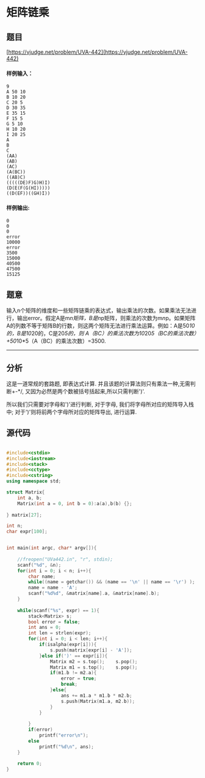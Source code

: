 # 矩阵链乘

## 题目
[https://vjudge.net/problem/UVA-442](https://vjudge.net/problem/UVA-442)



#### 样例输入：
```
9
A 50 10
B 10 20
C 20 5
D 30 35
E 35 15
F 15 5
G 5 10
H 10 20
I 20 25
A
B
C
(AA)
(AB)
(AC)
(A(BC))
((AB)C)
(((((DE)F)G)H)I)
(D(E(F(G(HI)))))
((D(EF))((GH)I))

```
#### 样例输出:
```
0
0
0
error
10000
error
3500
15000
40500
47500
15125

```

## 题意

输入n个矩阵的维度和一些矩阵链乘的表达式，输出乘法的次数。如果乘法无法进行，输出error。假定A是m*n矩阵，B是n*p矩阵，则乘法的次数为m*n*p。如果矩阵A的列数不等于矩阵B的行数，则这两个矩阵无法进行乘法运算。例如：A是50*10的，B是10*20的，C是20*5的，则 A（BC）的乘法次数为10*20*5（BC的乘法次数）+50*10*5（A（BC）的乘法次数）=3500.

------

## 分析

这是一道常规的套路题, 即表达式计算. 并且该题的计算法则只有乘法一种,无需判断+-*/, 又因为必然是两个数被括号括起来,所以只需判断')'.

所以我们只需要对字母和')'进行判断, 对于字母, 我们将字母所对应的矩阵导入栈中; 对于')'则将前两个字母所对应的矩阵导出, 进行运算.

## 源代码

```cpp

#include<cstdio>
#include<iostream>
#include<stack>
#include<cctype>
#include<cstring>
using namespace std;

struct Matrix{
	int a, b;
	Matrix(int a = 0, int b = 0):a(a),b(b) {}; 
	
} matrix[27];																//矩阵的维度 

int n;
char expr[100];


int main(int argc, char* argv[]){
	
	//freopen("UVa442.in", "r", stdin);
	scanf("%d", &n);
	for(int i = 0; i < n; i++){
		char name;
		while((name = getchar()) && (name == '\n' || name == '\r') );		//防止将name读成换行符 
		name = name - 'A';
		scanf("%d%d", &matrix[name].a, &matrix[name].b);
	}
	
	while(scanf("%s", expr) == 1){											//如果表达式读入成功,则循环 
		stack<Matrix> s;													//栈 
		bool error = false;
		int ans = 0;
		int len = strlen(expr);
		for(int i = 0; i < len; i++){
			if(isalpha(expr[i])){
				s.push(matrix[expr[i] - 'A']);								//将该字母对应的矩阵入栈 
			}else if(')' == expr[i]){
				Matrix m2 = s.top();	s.pop();							//将栈顶的两个矩阵出栈 
				Matrix m1 = s.top();	s.pop();
				if(m1.b != m2.a){											//判错 
					error = true;
					break;
				}else{
					ans += m1.a * m1.b * m2.b;								// ans += 该乘法(eg.A*B)进行的乘法数 
					s.push(Matrix(m1.a, m2.b));								// 将乘法结果(eg.AB)入栈 
				}
			}
			
		}
		if(error)
			printf("error\n");
		else
			printf("%d\n", ans);
	}
	
	return 0;
}

```
